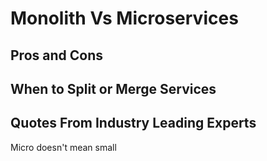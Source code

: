 # Monolith Vs Microservices

## Pros and Cons

## When to Split or Merge Services

## Quotes From Industry Leading Experts
Micro doesn't mean small
